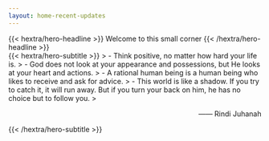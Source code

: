 ```yaml
---
layout: home-recent-updates
---
```


<div class="hx:mt-6 hx:mb-6">
{{< hextra/hero-headline >}}
  Welcome to this small corner
{{< /hextra/hero-headline >}}
</div>

<div class="hx:mt-6 hx:mb-12">
{{< hextra/hero-subtitle >}}
  > - Think positive, no matter how hard your life is.
  > - God does not look at your appearance and possessions, but He looks at your heart and actions.
  > - A rational human being is a human being who likes to receive and ask for advice.
  > - This world is like a shadow. If you try to catch it, it will run away. But if you turn your back on him, he has no choice but to follow you.
  > <p style="text-align: right;">—— Rindi Juhanah</p>
{{< /hextra/hero-subtitle >}}
</div>
